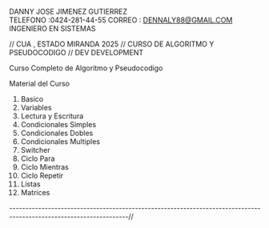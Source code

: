 
DANNY JOSE JIMENEZ GUTIERREZ   
TELEFONO :0424-281-44-55
CORREO : DENNALY88@GMAIL.COM
INGENIERO EN SISTEMAS 


//  CUA , ESTADO MIRANDA 2025
//  CURSO DE ALGORITMO Y PSEUDOCODIGO 
//  DEV DEVELOPMENT    



Curso Completo de Algoritmo y Pseudocodigo 


Material del Curso 


1. Basico
2. Variables
3. Lectura y Escritura 
4. Condicionales Simples 
5. Condicionales Dobles
6. Condicionales Multiples
7. Switcher
8. Ciclo Para 
9. Ciclo Mientras 
10. Ciclo Repetir 
11. Listas
12. Matrices   

-------------------------------------------------------------------------------------------------------------------//
